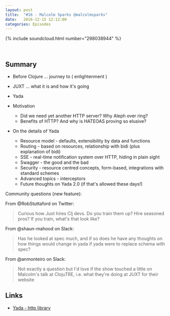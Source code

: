 ```yaml
---
layout: post
title:  "#16 - Malcolm Sparks @malcolmsparks"
date:   2016-12-15 12:12:00
categories: Episodes
---
```


{% include soundcloud.html number="298038944" %}

<br>

## Summary

- Before Clojure ... journey to ( enlightenment )

- JUXT ... what it is and how it's going

- Yada

- Motivation
    - Did we need yet another HTTP server? Why Aleph over ring?
    - Benefits of HTTP? And why is HATEOAS proving so elusive?
- On the details of Yada
    - Resource model - defaults, extensibility by data and functions
    - Routing - based on resources, relationship with bidi (plus explanation of bidi)
    - SSE - real-time notification system over HTTP, hiding in plain sight
    - Swagger - the good and the bad
    - Security - resource centred concepts, form-based, integrations with standard schemes
    - Advanced topics - interceptors
    - Future thoughts on Yada 2.0 (if that's allowed these days!)

Community questions (new feature):

From @RobStuttaford on Twitter:
> Curious how Juxt hires Clj devs. Do you train them up? Hire seasoned pros? If you train, what's that look like?

From @shaun-mahood on Slack:
> Has he looked at spec much, and if so does he have any thoughts on how things would change in yada if yada were to replace schema with spec?

From @anmonteiro on Slack:
> Not exactly a question but I'd love if the show touched a little on Malcolm's talk at ClojuTRE, i.e. what they're doing at JUXT for their website

## Links

- <a href="https://juxt.pro/yada/index.html" target="_blank">Yada - http library</a>
